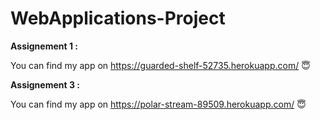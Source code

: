 # WebApplications-Project

<strong>Assignement 1 :</strong>

You can find my app on https://guarded-shelf-52735.herokuapp.com/ 😇

<strong>Assignement 3 :</strong> 

You can find my app on https://polar-stream-89509.herokuapp.com/ 😇
